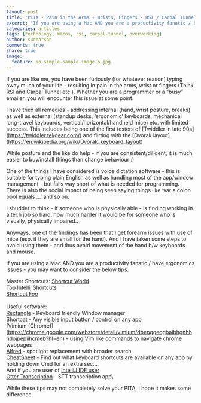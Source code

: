 ```yaml
---
layout: post
title: "PITA - Pain in the Arms + Wrists, Fingers - RSI / Carpal Tunnel"
excerpt: "If you are using a Mac AND you are a productivity fanatic / have ergonomics issues - you may want to consider the below tips"
categories: articles
tags: [technology, macos, rsi, carpal-tunnel, overworking]
author: sudharsan
comments: true
share: true
image:
  feature: so-simple-sample-image-6.jpg
---
```


If you are like me, you have been furiously (for whatever reason) typing away much of your life - resulting in pain in the arms, wrist or fingers (Think RSI and Carpal Tunnel etc.). Whether you are a programmer or a “busy” emailer, you will encounter this issue at some point. 

I have tried all remedies - addressing internal (hand, wrist posture, breaks) as well as external (standup desks, ‘ergonomic’ keyboards, mechanical long-travel keyboards, vertical/horizontal/handheld mice) etc. with limited success. This includes being one of the first testers of [Twiddler in late 90s] (https://twiddler.tekgear.com/) and flirting with the [Dvorak layout] (https://en.wikipedia.org/wiki/Dvorak_keyboard_layout)

While posture and the like do help - if you are consistent/diligent, it is much easier to buy/install things than change behaviour :)

One of the things I have considered is voice dictation software - this is suitable for typing plain English as well as handling most of the app/window management - but falls way short of what is needed for programming. There is also the social impact of being seen saying things like ‘var a colon bool equals …’ and so on. 

I shudder to think - if someone who is physically able - is finding working in a tech job so hard, how much harder it would be for someone who is visually, physically impaired.. 

Anyways, one of the findings has been that I get forearm issues with use of mice (esp. if they are small for the hand). And I have taken some steps to avoid using them - and thus avoid movement of the hand b/w keyboards and mouse.

If you are using a Mac AND you are a productivity fanatic / have ergonomics issues - you may want to consider the below tips.

Master Shortcuts:
[Shortcut World](https://shortcutworld.com/)\
[Top Intellij Shortcuts](https://blog.jetbrains.com/idea/2020/03/top-15-intellij-idea-shortcuts/) \
[Shortcut Foo](https://www.shortcutfoo.com/) \
\
Useful software:\
[Rectangle](https://rectangleapp.com/) - Keyboard friendly Window manager \
[Shortcat](https://shortcatapp.com/) - Any visible input button / control on any app \
[Vimium (Chrome)] (https://chrome.google.com/webstore/detail/vimium/dbepggeogbaibhgnhhndojpepiihcmeb?hl=en) - using Vim like commands to navigate chrome webpages\
[Alfred](https://www.alfredapp.com/) - spotlight replacement with broader search\
[CheatSheet](https://mediaatelier.com/CheatSheet/) - Find out what keyboard shortcuts are available on any app by holding down Cmd for an extra sec…\
And if you are user of [IntelliJ IDE user](https://shortcutworld.com/IntelliJ-IDEA/mac/IntelliJ_Shortcuts) \
[Otter Transcription](https://otter.ai/) - STT transcription app\


While these tips may not completely solve your PITA, I hope it makes some difference.

